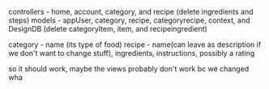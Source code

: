 controllers - home, account, category, and recipe (delete ingredients and steps)
models - appUser, category, recipe, categoryrecipe, context, and DesignDB (delete categoryItem, item, and recipeingredient)

category - name (its type of food)
recipe - name(can leave as description if we don't want to change stuff), ingredients, instructions, possibly a rating


so it should work, maybe
the views probably don't work bc we changed wha
